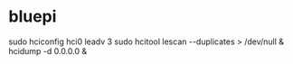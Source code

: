 # bluepi

sudo hciconfig hci0 leadv 3
sudo hcitool lescan --duplicates > /dev/null &
hcidump -d 0.0.0.0 &

